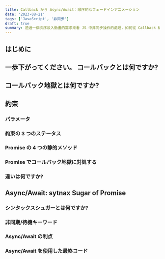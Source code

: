 ```yaml
---
title: Callback から Async/Await：順序的なフェードインアニメーション
date: '2023-08-21'
tags: ['JavaScript', '非同步']
draft: true
summary: 透過一個次序淡入動畫的需求來看 JS 中非同步操作的處理，如何從 Callback 結構轉換到 Promise ，再用 Async/Await 重構更簡潔、易讀的程式碼。
---
```


## はじめに

## 一歩下がってください。 コールバックとは何ですか?

## コールバック地獄とは何ですか?

## 約束

### パラメータ

### 約束の 3 つのステータス

### Promise の 4 つの静的メソッド

### Promise でコールバック地獄に対処する

### 違いは何ですか?

## Async/Await: sytnax Sugar of Promise

### シンタックスシュガーとは何ですか?

### 非同期/待機キーワード

### Async/Await の利点

### Async/Await を使用した最終コード
